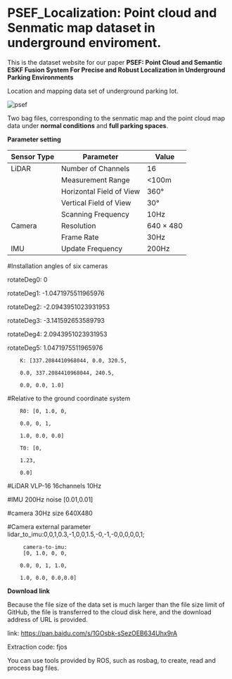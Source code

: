 # PSEF_Localization: Point cloud and Senmatic map dataset in underground enviroment.


This is the dataset website for our paper **PSEF: Point Cloud and Semantic ESKF Fusion System For Precise and Robust Localization in Underground Parking Environments**

Location and mapping data set of underground parking lot.

![psef](/demo/PSEF_demo.gif)


Two bag files, corresponding to the senmatic map and the point cloud map data under **normal conditions** and **full parking spaces**.


**Parameter setting**

| Sensor Type | Parameter          | Value       |
|-------------|--------------------|-------------|
| LiDAR       | Number of Channels | 16          |
|             | Measurement Range  | <100m       |
|             | Horizontal Field of View | 360°       |
|             | Vertical Field of View | 30°        |
|             | Scanning Frequency | 10Hz        |
| Camera      | Resolution         | 640 × 480   |
|             | Frame Rate         | 30Hz        |
| IMU         | Update Frequency   | 200Hz       |



#Installation angles of six cameras

rotateDeg0: 0

rotateDeg1: -1.0471975511965976

rotateDeg2: -2.0943951023931953

rotateDeg3: -3.141592653589793

rotateDeg4: 2.0943951023931953

rotateDeg5: 1.0471975511965976


        K: [337.2084410968044, 0.0, 320.5, 

        0.0, 337.2084410968044, 240.5, 
        
        0.0, 0.0, 1.0]

        
#Relative to the ground coordinate system

        R0: [0, 1.0, 0, 

        0.0, 0, 1, 
        
        1.0, 0.0, 0.0]
        
        T0: [0,

        1.23,
     
        0.0]


#LiDAR  VLP-16 16channels 10Hz

#IMU 200Hz noise  [0.01,0.01]

#camera 30Hz  size 640X480

#Camera external parameter
         lidar_to_imu:0,0,1,0.3,-1,0,0,1.5,-0,-1,-0,0,0,0,0,1;

 
         camera-to-imu:
         [0, 1.0, 0, 0,
 
        0.0, 0, 1, 1.0,
        
        1.0, 0.0, 0.0,0.0]

        
**Download link**

Because the file size of the data set is much larger than the file size limit of GitHub, the file is transferred to the cloud disk here, and the download address of URL is provided.

link:
https://pan.baidu.com/s/1GOsbk-sSezOEB634Uhx9rA 

Extraction code:
fjos

You can use tools provided by ROS, such as rosbag, to create, read and process bag files.
